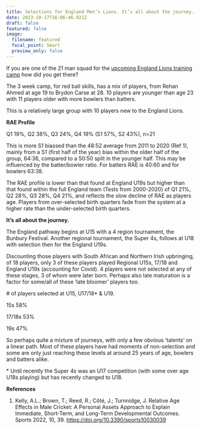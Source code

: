 ```yaml
---
title: Selections for England Men’s Lions. It’s all about the journey.
date: 2023-10-17T16:06:46.021Z
draft: false
featured: false
image:
  filename: featured
  focal_point: Smart
  preview_only: false
---
```

If you are one of the 21 man squad for the [upcoming England Lions training camp](https://www.ecb.co.uk/news/3740217/england-lions-announce-group-for-winter-training-camp) how did you get there?

The 3 week camp, for red ball skills, has a mix of players, from Rehan Ahmed at age 19 to Brydon Carse at 28. 10 players are younger than age 23 with 11 players older with more bowlers than batters.

This is a relatively large group with 10 players new to the England Lions.

**RAE Profile**

Q1 19%, Q2 38%, Q3 24%, Q4 19% (S1 57%, S2 43%), n=21

This is more S1 biassed than the 48:52 average from 2011 to 2020 (Ref 1), mainly from a S1 (first half of the year) bias within the older half of the group, 64:36, compared to a 50:50 split in the younger half. This may be influenced by the batter/bowler ratio. For batters RAE is 40:60 and for bowlers 63:38.

The RAE profile is lower than that found at England U19s but higher than that found within the full England team (Tests from 2000-2020) of Q1 21%, Q2 28%, Q3 28%, Q4 21%, and reflects the slow decline of RAE as players age. Players from over-selected birth quarters fade from the system at a higher rate than the under-selected birth quarters. 

**It’s all about the journey.**

The England pathway begins at U15 with a 4 region tournament, the Bunbury Festival. Another regional tournament, the Super 4s, follows at U18 with selection then for the England U19s.

Discounting those players with South African and Northern Irish upbringing, of 18 players, only 3 of these players played Regional U15s, 17/18 and England U19s (accounting for Covid). 4 players were not selected at any of these stages, 3 of whom were later born. Perhaps also late maturation is a factor for some/all of these ‘late bloomer’ players too.

\# of players selected at U15, U17/18* & U19.

15s 58%

17/18s 53%

19s 47%

So perhaps quite a mixture of journeys, with only a few obvious ‘talents’ on a linear path. Most of these players have had moments of non-selection and some are only just reaching these levels at around 25 years of age, bowlers and batters alike. 

\* Until recently the Super 4s was an U17 competition (with some over age U18s playing) but has recently changed to U18.

**References**

1. Kelly, A.L.; Brown, T.; Reed, R.; Côté, J.; Turnnidge, J. Relative Age Effects in Male Cricket: A Personal Assets Approach to Explain Immediate, Short-Term, and Long-Term Developmental Outcomes. Sports 2022, 10, 39. <https://doi.org/10.3390/sports10030039>